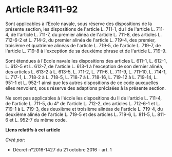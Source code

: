# Article R3411-92

Sont applicables à l'Ecole navale, sous réserve des dispositions de la présente section, les dispositions de l'article L.
711-1, du I de l'article L. 711-4, de l'article L. 711-7, du premier alinéa de l'article L. 711-8, des articles L. 712-6-2 et
L. 714-2, du premier alinéa de l'article L. 719-4, des premier, troisième et quatrième alinéas de l'article L. 719-5, de
l'article L. 719-7, de l'article L. 719-8 à l'exception de sa deuxième phrase et de l'article L. 719-9. 

Sont étendues à l'Ecole navale les dispositions des articles L. 611-1, L. 612-1, L. 612-5 et L. 612-7, de l'article L. 613-1
à l'exception de son dernier alinéa, des articles L. 613-2 à L. 613-5, L. 711-2, L. 711-6, L. 711-9, L. 711-10, L. 714-1, L.
717-1, L. 718-2 à L. 718-5, L. 718-7 à L. 718-16, L. 719-12 à L. 719-14, L. 951-1 et L. 952-1 ainsi que les autres
dispositions de ce code auxquelles elles renvoient, sous réserve des adaptions précisées à la présente section. 

Ne sont pas applicables à l'école les dispositions du II de l'article L. 711-4, de l'article L. 711-5, du 4° de l'article L.
712-2, des articles L. 712-6-1 et L. 719-1 à L. 719-3, des deuxième et troisième alinéas de l'article L. 719-4, du deuxième
alinéa de l'article L. 719-5 et des articles L. 719-6, L. 811-5, L. 811-6 et L. 952-7 du même code.

**Liens relatifs à cet article**

_Créé par_:

  - Décret n°2016-1427 du 21 octobre 2016 - art. 1
